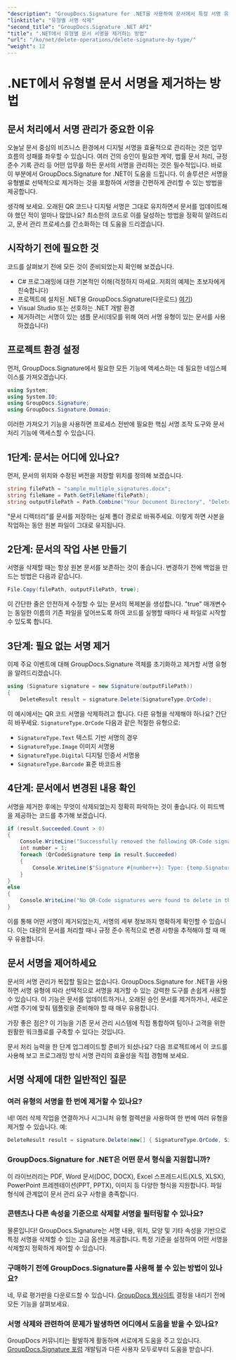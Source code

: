 ```yaml
---
"description": "GroupDocs.Signature for .NET을 사용하여 문서에서 특정 서명 유형을 쉽게 삭제하는 방법을 알아보세요. 단 몇 분 만에 서명 관리를 완벽하게 마스터하세요!"
"linktitle": "유형별 서명 삭제"
"second_title": "GroupDocs.Signature .NET API"
"title": ".NET에서 유형별 문서 서명을 제거하는 방법"
"url": "/ko/net/delete-operations/delete-signature-by-type/"
"weight": 12
---
```


# .NET에서 유형별 문서 서명을 제거하는 방법

## 문서 처리에서 서명 관리가 중요한 이유

오늘날 문서 중심의 비즈니스 환경에서 디지털 서명을 효율적으로 관리하는 것은 업무 흐름의 성패를 좌우할 수 있습니다. 여러 건의 승인이 필요한 계약, 법률 문서 처리, 규정 준수 기록 관리 등 어떤 업무를 하든 문서의 서명을 관리하는 것은 필수적입니다. 바로 이 부분에서 GroupDocs.Signature for .NET이 도움을 드립니다. 이 솔루션은 서명을 유형별로 선택적으로 제거하는 것을 포함하여 서명을 간편하게 관리할 수 있는 방법을 제공합니다.

생각해 보세요. 오래된 QR 코드나 디지털 서명은 그대로 유지하면서 문서를 업데이트해야 했던 적이 얼마나 많았나요? 최소한의 코드로 이를 달성하는 방법을 정확히 알려드리고, 문서 관리 프로세스를 간소화하는 데 도움을 드리겠습니다.

## 시작하기 전에 필요한 것

코드를 살펴보기 전에 모든 것이 준비되었는지 확인해 보겠습니다.

- C# 프로그래밍에 대한 기본적인 이해(걱정하지 마세요. 저희의 예제는 초보자에게 친숙합니다)
- 프로젝트에 설치된 .NET용 GroupDocs.Signature(다운로드) [여기](https://releases.groupdocs.com/signature/net/))
- Visual Studio 또는 선호하는 .NET 개발 환경
- 제거하려는 서명이 있는 샘플 문서(데모를 위해 여러 서명 유형이 있는 문서를 사용하겠습니다)

## 프로젝트 환경 설정

먼저, GroupDocs.Signature에서 필요한 모든 기능에 액세스하는 데 필요한 네임스페이스를 가져오겠습니다.

```csharp
using System;
using System.IO;
using GroupDocs.Signature;
using GroupDocs.Signature.Domain;
```

이러한 가져오기 기능을 사용하면 프로세스 전반에 필요한 핵심 서명 조작 도구와 문서 처리 기능에 액세스할 수 있습니다.

## 1단계: 문서는 어디에 있나요?

먼저, 문서의 위치와 수정된 버전을 저장할 위치를 정의해 보겠습니다.

```csharp
string filePath = "sample_multiple_signatures.docx";
string fileName = Path.GetFileName(filePath);
string outputFilePath = Path.Combine("Your Document Directory", "DeleteBySignatureType", fileName);
```

"문서 디렉터리"를 문서를 저장하는 실제 폴더 경로로 바꿔주세요. 이렇게 하면 사본을 작업하는 동안 원본 파일이 그대로 유지됩니다.

## 2단계: 문서의 작업 사본 만들기

서명을 삭제할 때는 항상 원본 문서를 보존하는 것이 좋습니다. 변경하기 전에 백업을 만드는 방법은 다음과 같습니다.

```csharp
File.Copy(filePath, outputFilePath, true);
```

이 간단한 줄은 안전하게 수정할 수 있는 문서의 복제본을 생성합니다. "true" 매개변수는 동일한 이름의 기존 파일을 덮어쓰도록 하여 코드를 실행할 때마다 새 파일로 시작할 수 있도록 합니다.

## 3단계: 필요 없는 서명 제거

이제 주요 이벤트에 대해 GroupDocs.Signature 객체를 초기화하고 제거할 서명 유형을 알려드리겠습니다.

```csharp
using (Signature signature = new Signature(outputFilePath))
{
    DeleteResult result = signature.Delete(SignatureType.QrCode);
```

이 예시에서는 QR 코드 서명을 삭제하려고 합니다. 다른 유형을 삭제해야 하나요? 간단히 바꾸세요. `SignatureType.QrCode` 다음과 같은 적절한 유형으로:
- `SignatureType.Text` 텍스트 기반 서명의 경우
- `SignatureType.Image` 이미지 서명용
- `SignatureType.Digital` 디지털 인증서 서명용
- `SignatureType.Barcode` 표준 바코드용

## 4단계: 문서에서 변경된 내용 확인

서명을 제거한 후에는 무엇이 삭제되었는지 정확히 파악하는 것이 좋습니다. 이 피드백을 제공하는 코드를 추가해 보겠습니다.

```csharp
if (result.Succeeded.Count > 0)
{
    Console.WriteLine("Successfully removed the following QR-Code signatures:");
    int number = 1;
    foreach (QrCodeSignature temp in result.Succeeded)
    {
        Console.WriteLine($"Signature #{number++}: Type: {temp.SignatureType} Id:{temp.SignatureId}, Text: {temp.Text}");
    }
}
else
{
    Console.WriteLine("No QR-Code signatures were found to delete in this document.");
}
```

이를 통해 어떤 서명이 제거되었는지, 서명의 세부 정보까지 명확하게 확인할 수 있습니다. 이는 대량의 문서를 처리할 때나 규정 준수 목적으로 변경 사항을 추적해야 할 때 매우 유용합니다.

## 문서 서명을 제어하세요

문서의 서명 관리가 복잡할 필요는 없습니다. GroupDocs.Signature for .NET을 사용하면 서명 유형에 따라 선택적으로 서명을 제거할 수 있는 강력한 도구를 손쉽게 사용할 수 있습니다. 이 기능은 문서를 업데이트하거나, 오래된 승인 문서를 제거하거나, 새로운 서명 주기에 맞춰 템플릿을 준비해야 할 때 매우 유용합니다.

가장 좋은 점은? 이 기능을 기존 문서 관리 시스템에 직접 통합하여 팀이나 고객을 위한 원활한 워크플로를 구축할 수 있다는 것입니다.

문서 처리 능력을 한 단계 업그레이드할 준비가 되셨나요? 다음 프로젝트에서 이 코드를 사용해 보고 프로그래밍 방식 서명 관리의 효율성을 직접 경험해 보세요.

## 서명 삭제에 대한 일반적인 질문

### 여러 유형의 서명을 한 번에 제거할 수 있나요?
네! 여러 삭제 작업을 연결하거나 시그니처 유형 컬렉션을 사용하여 한 번에 여러 유형을 제거할 수 있습니다. 예:
```csharp
DeleteResult result = signature.Delete(new[] { SignatureType.QrCode, SignatureType.Barcode });
```

### GroupDocs.Signature for .NET은 어떤 문서 형식을 지원합니까?
이 라이브러리는 PDF, Word 문서(DOC, DOCX), Excel 스프레드시트(XLS, XLSX), PowerPoint 프레젠테이션(PPT, PPTX), 이미지 등 다양한 형식을 지원합니다. 파일 형식에 관계없이 문서 관리 요구 사항을 충족합니다.

### 콘텐츠나 다른 속성을 기준으로 삭제할 서명을 필터링할 수 있나요?
물론입니다! GroupDocs.Signature는 서명 내용, 위치, 모양 및 기타 속성을 기반으로 특정 서명을 삭제할 수 있는 고급 옵션을 제공합니다. 특정 기준을 설정하여 어떤 서명을 삭제할지 정확하게 제어할 수 있습니다.

### 구매하기 전에 GroupDocs.Signature를 사용해 볼 수 있는 방법이 있나요?
네, 무료 평가판을 다운로드할 수 있습니다. [GroupDocs 웹사이트](https://releases.groupdocs.com/) 결정을 내리기 전에 모든 기능을 살펴보세요.

### 서명 삭제와 관련하여 문제가 발생하면 어디에서 도움을 받을 수 있나요?
GroupDocs 커뮤니티는 활발하게 활동하며 서로에게 도움을 주고 있습니다. [GroupDocs.Signature 포럼](https://forum.groupdocs.com/c/signature/13) 개발팀과 다른 사용자 모두로부터 도움을 받습니다.